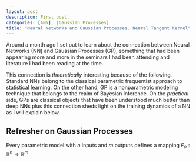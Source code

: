 ```yaml
---
layout: post
description: First post.
categories: [ANN], [Gaussian Processes]
title: "Neural Networks and Gaussian Processes. Neural Tangent Kernel"
---
```

Around a month ago I set out to learn about the connection between Neural Networks (NN) and Gaussian Processes (GP), something that had been appearing more and more in the seminars I had been attending and literature I had been reading at the time.

This connection is _theoretically_ interesting because of the following. Standard NNs belong to the classical parametric frequentist approach to statistical learning. On the other hand, GP is a nonparametric modeling technique that belongs to the realm of Bayesian inference. On the _practical_ side, GPs are classical objects that have been understood much better than deep NNs plus this connection sheds light on the training dynamics of a NN as I will explain below.

## Refresher on Gaussian Processes

Every parametric model with $n$ inputs and $m$ outputs defines a mapping $F_{\theta}: \mathbb{R}^n \to \mathbb{R}^m$ 
